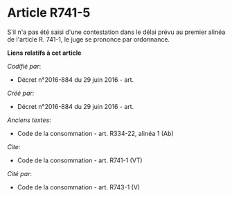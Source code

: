 # Article R741-5

S'il n'a pas été saisi d'une contestation dans le délai prévu au premier alinéa de l'article R. 741-1, le juge se prononce
par ordonnance.

**Liens relatifs à cet article**

_Codifié par_:

  - Décret n°2016-884 du 29 juin 2016 - art.

_Créé par_:

  - Décret n°2016-884 du 29 juin 2016 - art.

_Anciens textes_:

  - Code de la consommation - art. R334-22, alinéa 1 (Ab)

_Cite_:

  - Code de la consommation - art. R741-1 (VT)

_Cité par_:

  - Code de la consommation - art. R743-1 (V)

